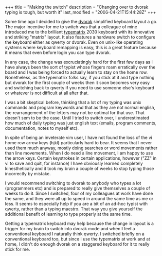 +++
title = "Making the switch"
description = "Changing over to dvorak typing is tough, but worth it"
last_modified = "2006-04-21T15:44:28Z"
+++


Some time ago I decided to give the [dvorak][5] simplified keyboard
layout a go. The major incentive for me to switch was that a colleague
of mine introduced me to the brilliant [typematrix][6] 2030 keyboard with
its innovative and striking "matrix" layout. It also features a
hardware switch to configure the keyboard either as qwerty or dvorak.
Even on unix-like operating systems where keyboard remapping is easy,
this is a great feature because it means that even before login you can
type dvorak.

In any case, the change was excruciatingly hard for the first few days
as I have always been the sort of typist whose fingers roam erratically
over the board and I was being forced to actually learn to stay on the
home row. Nonetheless, as the typematrix folks say, if you stick at it
and type nothing but dvorak for the first couple of weeks then it soon
becomes very easy and switching back to qwerty if you need to use
someone else's keyboard or whatever is not difficult at all after that.

I was a bit skeptical before, thinking that a lot of my typing was unix
commands and program keywords and that as they are not normal english,
the rearrangement of the letters may not be optimal for that use. That
doesn't sem to be the case. Until I tried to switch over, I
underestimated how much of daily typing was just english text (emails,
program comments, documentation, notes to myself etc).

In spite of being an inveterate vim user, I have not found the loss of
the vi home row arrow keys (hjkl) particularly hard to bear. It seems
that I never used them much anyway, mostly doing searches or word
movements rather than line movements. When I do need a line movement, I
am happy to use the arrow keys. Certain keystrokes in certain
applications, however ("ZZ" in vi to save and quit, for instance) I
have obviously learned completely kinesthetically and it took my brain
a couple of weeks to stop typing those incorrectly by mistake.

I would recommend switching to dvorak to anybody who types a lot
(programmers etc) and is prepared to really give themselves a couple of
weeks to do it. Since I switched, four of my colleagues at work have
done the same, and they were all up to speed in around the same time as
me or less. It seems to especially help if you are a bit of an ad-hoc
typist with qwerty, rather than a typing maestro. That way you give
yourself the additional benefit of learning to type properly at the
same time.

Getting a typematrix keyboard may help because the change in layout is
a trigger for my brain to switch into dvorak mode and when I feel a
conventional keyboard I naturally think qwerty. I switched briefly on a
conventional keyboard too, but since I use the typematrix at work and
at home, I didn't do enough dvorak on a staggered keyboard for it to
really stick for me.

[1]: http://www.uncarved.com/articles/dvorak
[2]: http://www.uncarved.com/
[3]: http://www.uncarved.com/articles/contact
[4]: http://www.uncarved.com/login/
[5]: http://en.wikipedia.org/wiki/Dvorak_Simplified_Keyboard
[6]: http://www.typematrix.com/
[7]: http://www.uncarved.com/tags/computers
[8]: mailto:sean@uncarved.com
[9]: http://creativecommons.org/licenses/by-sa/4.0/
